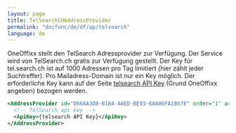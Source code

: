 ```yaml
---
layout: page
title: TelSearchCHAddressProvider
permalink: "docfunc/de/df/ap/telsearch"
language: de
---
```


OneOffixx stellt den TelSearch Adressprovider zur Verfügung. Der Service wird von TelSearch.ch gratis zur Verfügung gestellt. Der Key für tel.search.ch ist auf 1000 Adressen pro Tag limitiert (hier zählt jeder Suchtreffer). Pro Mailadress-Domain ist nur ein Key möglich. Der erforderliche Key kann auf der Seite [telsearch API Key](http://admin.tel.search.ch/api/getkey) (Grund OneOffixx angeben) bezogen werden. 

```xml
<AddressProvider id="D66AA3D8-B184-4AED-BE93-6AA86FA1867E" order="1" active="true">
  <!-- TelSearch api key -->
  <ApiKey>{telsearch API Key}</ApiKey>
</AddressProvider>
```
